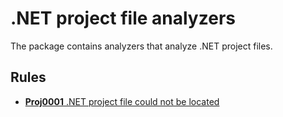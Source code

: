 # .NET project file analyzers
The package contains analyzers that analyze .NET project files.

## Rules
* [**Proj0001** .NET project file could not be located](https://github.com/Corniel/dotnet-project-files-analyzers/blob/main/rules/Proj0001.md)
